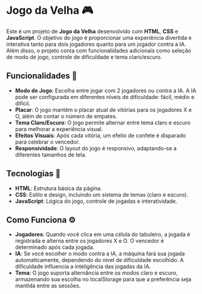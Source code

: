 # Jogo da Velha 🎮

Este é um projeto de **Jogo da Velha** desenvolvido com **HTML**, **CSS** e **JavaScript**. O objetivo do jogo é proporcionar uma experiência divertida e interativa tanto para dois jogadores quanto para um jogador contra a IA. Além disso, o projeto conta com funcionalidades adicionais como seleção de modo de jogo, controle de dificuldade e tema claro/escuro.

## Funcionalidades 🌟

- **Modo de Jogo**: Escolha entre jogar com 2 jogadores ou contra a IA. A IA pode ser configurada em diferentes níveis de dificuldade: fácil, médio e difícil.
- **Placar**: O jogo mantém o placar atual de vitórias para os jogadores X e O, além de contar o número de empates.
- **Tema Claro/Escuro**: O jogo permite alternar entre tema claro e escuro para melhorar a experiência visual.
- **Efeitos Visuais**: Após cada vitória, um efeito de confete é disparado para celebrar o vencedor.
- **Responsividade**: O layout do jogo é responsivo, adaptando-se a diferentes tamanhos de tela.

## Tecnologias 🚀

- **HTML**: Estrutura básica da página.
- **CSS**: Estilo e design, incluindo um sistema de temas (claro e escuro).
- **JavaScript**: Lógica do jogo, controle de jogadas e interatividade.

## Como Funciona ⚙️

- **Jogadores**: Quando você clica em uma célula do tabuleiro, a jogada é registrada e alterna entre os jogadores X e O. O vencedor é determinado após cada jogada.
- **IA**: Se você escolher o modo contra a IA, a máquina fará sua jogada automaticamente, dependendo do nível de dificuldade escolhido. A dificuldade influencia a inteligência das jogadas da IA.
- **Tema**: O jogo suporta alternância entre os modos claro e escuro, armazenando sua escolha no localStorage para que a preferência seja mantida entre as sessões.
